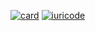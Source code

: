 
[![card](https://github-readme-stats.vercel.app/api?username=kayua&theme=default&show_icons=true&count_private=true)](https://github.com/kayua)
[![iuricode](https://github-readme-stats.vercel.app/api/top-langs/?username=kayua&hide=html&exclude_repo=Regenerating_Datasets_With_NN_NOMS22&langs_count=5&layout=compact=true&theme=default&count_private=true)](https://github.com/kayua)

